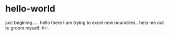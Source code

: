 # hello-world
 just begining.....
hello there I am trying to excel new boundries..
help me out to groom myself.
hiii.

